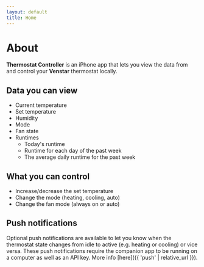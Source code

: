 ```yaml
---
layout: default
title: Home
---
```


# About

**Thermostat Controller** is an iPhone app that lets you view the data from and control your **Venstar** thermostat locally.

## Data you can view

* Current temperature
* Set temperature
* Humidity
* Mode
* Fan state
* Runtimes
  * Today's runtime
  * Runtime for each day of the past week
  * The average daily runtime for the past week

## What you can control

* Increase/decrease the set temperature
* Change the mode (heating, cooling, auto)
* Change the fan mode (always on or auto)

## Push notifications

Optional push notifications are available to let you know when the thermostat state changes from idle to active (e.g. heating or cooling) or vice versa. These push notifications require the companion app to be running on a computer as well as an API key. More info [here]({{ 'push' | relative_url }}).

